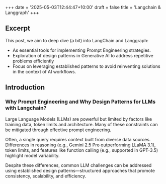 +++
date = '2025-05-03T12:44:47+10:00'
draft = false
title = 'Langchain & Langgraph'
+++

## Excerpt
This post, we aim to deep dive (a bit) into LangChain and Langgraph: 
* As essential tools for implementing Prompt Engineering strategies.
* Exploration of design patterns in Generative AI to address repetitive problems efficiently
* Focus on leveraging established patterns to avoid reinventing solutions in the context of AI workflows.

## Introduction

### Why Prompt Engineering and Why Design Patterns for LLMs with Langchain?

Large Language Models (LLMs) are powerful but limited by factors like training data, token limits and architecture. Many of these constraints can be mitigated through effective prompt engineering.

Often, a single query requires context built from diverse data sources. Differences in reasoning (e.g., Gemini 2.5 Pro outperforming LLaMA 3.1), token limits, and features like function calling (e.g., supported in GPT-3.5) highlight model variability.

Despite these differences, common LLM challenges can be addressed using established design patterns—structured approaches that promote consistency, scalability, and efficiency.
